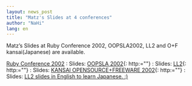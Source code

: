 ```yaml
---
layout: news_post
title: "Matz's Slides at 4 conferences"
author: "NaHi"
lang: en
---
```


Matz’s Slides at Ruby Conference 2002, OOPSLA2002, LL2 and O+F
kansai(Japanese) are available.

[Ruby Conference 2002][1]
: Slides: [OOPSLA 2002][2]{: http:=""} : Slides: [LL2][3]{: http:=""} :
  Slides: [KANSAI OPENSOURCE+FREEWARE
    2002][4]{: http:=""} : Slides:
      [LL2 slides in English to learn Japanese. :) ][5]



[1]: http://www.rubyconf.org/index.php
[2]: http://www.rubyist.net/&lt;sub&gt;matz/slides/rc2002/%E2%80%9D&gt;http://www.rubyist.net/&lt;/sub&gt;matz/slides/rc2002/&lt;/a&gt;&lt;/dd&gt;%0A&lt;dt&gt;&lt;a%20href=
[3]: http://www.rubyist.net/&lt;sub&gt;matz/slides/oopsla2002/%E2%80%9D&gt;http://www.rubyist.net/&lt;/sub&gt;matz/slides/oopsla2002/&lt;/a&gt;&lt;/dd&gt;%0A&lt;dt&gt;&lt;a%20href=
[4]: http://www.rubyist.net/&lt;sub&gt;matz/slides/ll2/%E2%80%9D&gt;http://www.rubyist.net/&lt;/sub&gt;matz/slides/ll2/&lt;/a&gt;&lt;/dd&gt;%0A&lt;dt&gt;&lt;a%20href=
[5]: http://www.rubyist.net/&lt;sub&gt;matz/slides/of-kansai2002/%E2%80%9D&gt;http://www.rubyist.net/&lt;/sub&gt;matz/slides/of-kansai2002/&lt;/a&gt;&lt;/dd&gt;%0A&lt;/dl&gt;%0A&lt;p&gt;Last%20item%20is%20in%20Japanese.%20%20Compare%20it%20with%20&lt;span%20class=
